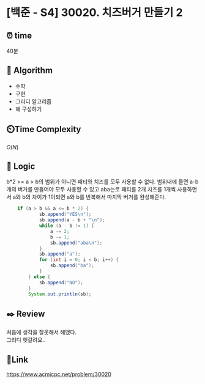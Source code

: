 # [백준 - S4] 30020. 치즈버거 만들기 2

## ⏰ **time**

40분

## :pushpin: **Algorithm**

- 수학
- 구현
- 그리디 알고리즘
- 해 구성하기

## ⏲️**Time Complexity**

$O(N)$

## :round_pushpin: **Logic**
b*2 >= a > b의 범위가 아니면 패티와 치즈를 모두 사용할 수 없다. 범위내에 들면 a-b개의 버거를 만들어야 모두 사용할 수 있고 aba는로 패티를 2개 치즈를 1개씩 사용하면서 a와 b의 차이가 1이되면 a와 b를 반복해서 마지막 버거를 완성해준다.
```java
	if (a > b && a <= b * 2) {
			sb.append("YES\n");
			sb.append(a - b + "\n");
			while (a - b != 1) {
				a -= 2;
				b -= 1;
				sb.append("aba\n");
			}
			sb.append("a");
			for (int i = 0; i < b; i++) {
				sb.append("ba");
			}
		} else {
			sb.append("NO");
		}
		System.out.println(sb);
```

## :black_nib: **Review**
처음에 생각을 잘못해서 해맸다.  
그리디 햇갈려요..

## 📡**Link**

https://www.acmicpc.net/problem/30020

